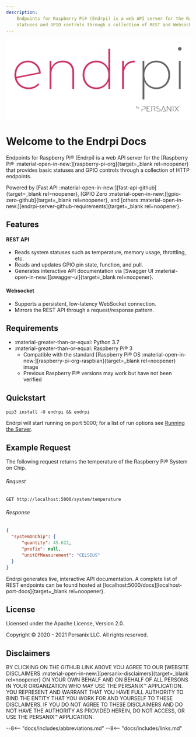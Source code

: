 ```yaml
---
description: 
    Endpoints for Raspberry Pi® (Endrpi) is a web API server for the Raspberry Pi® that provides basic
    statuses and GPIO controls through a collection of REST and Websocket HTTP endpoints.
---
```


![Endrpi logo](images/logo.svg)

# Welcome to the Endrpi Docs

Endpoints for Raspberry Pi® (Endrpi) is a web API server for the 
[Raspberry Pi® :material-open-in-new:][raspberry-pi-org]{target=_blank rel=noopener}
that provides basic statuses and GPIO controls through a collection of HTTP endpoints.

Powered by 
[Fast API :material-open-in-new:][fast-api-github]{target=_blank rel=noopener}, 
[GPIO Zero :material-open-in-new:][gpio-zero-github]{target=_blank rel=noopener}, 
and 
[others :material-open-in-new:][endrpi-server-github-requirements]{target=_blank rel=noopener}.


## Features

#### REST API
* Reads system statuses such as temperature, memory usage, throttling, etc.
* Reads and updates GPIO pin state, function, and pull.
* Generates interactive API documentation via 
  [Swagger UI :material-open-in-new:][swagger-ui]{target=_blank rel=noopener}.

#### Websocket
* Supports a persistent, low-latency WebSocket connection.
* Mirrors the REST API through a request/response pattern.


## Requirements

* :material-greater-than-or-equal: Python 3.7
* :material-greater-than-or-equal: Raspberry Pi® 3
    * Compatible with the standard
      [Raspberry Pi® OS :material-open-in-new:][raspberry-pi-org-raspbian]{target=_blank rel=noopener}
      image
    * Previous Raspberry Pi® versions may work but have not been verified


## Quickstart

```
pip3 install -U endrpi && endrpi
```

Endrpi will start running on port 5000; for a list of run options see [Running the Server](running_the_server.md).


## Example Request

The following request returns the temperature of the Raspberry Pi® System on Chip.

###### Request
```
GET http://localhost:5000/system/temperature
```

###### Response
```json
{
  "systemOnChip": {
      "quantity": 45.622,
      "prefix": null,
      "unitOfMeasurement": "CELSIUS"
  }
}
```

Endrpi generates live, interactive API documentation. 
A complete list of REST endpoints can be found hosted at
[localhost:5000/docs][localhost-port-docs]{target=_blank rel=noopener}.


## License

Licensed under the Apache License, Version 2.0.

Copyright &copy; 2020 - 2021 Persanix LLC. All rights reserved.


## Disclaimers

BY CLICKING ON THE GITHUB LINK ABOVE YOU AGREE TO OUR 
[WEBSITE DISCLAIMERS :material-open-in-new:][persanix-disclaimers]{target=_blank rel=noopener}
ON YOUR OWN BEHALF AND ON BEHALF OF ALL PERSONS IN YOUR ORGANIZATION WHO MAY USE THE PERSANIX™ APPLICATION.
YOU REPRESENT AND WARRANT THAT YOU HAVE FULL AUTHORITY TO BIND THE ENTITY THAT YOU WORK FOR AND YOURSELF TO 
THESE DISCLAIMERS. 
IF YOU DO NOT AGREE TO THESE DISCLAIMERS AND DO NOT HAVE THE AUTHORITY AS PROVIDED HEREIN, DO NOT ACCESS, OR USE THE PERSANIX™ APPLICATION.


[interactive-docs-installation]: /installation/#interactive-api-documentation

--8<-- "docs/includes/abbreviations.md"
--8<-- "docs/includes/links.md"
